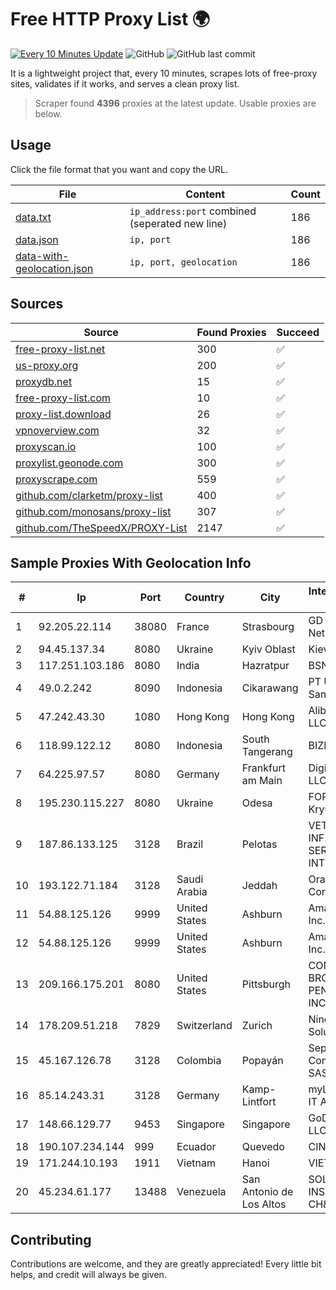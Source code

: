 
# Free HTTP Proxy List 🌍

[![Every 10 Minutes Update](https://github.com/mertguvencli/http-proxy-list/actions/workflows/main.yml/badge.svg?branch=main)](https://github.com/mertguvencli/http-proxy-list/actions/workflows/main.yml)
![GitHub](https://img.shields.io/github/license/mertguvencli/http-proxy-list)
![GitHub last commit](https://img.shields.io/github/last-commit/mertguvencli/http-proxy-list)

It is a lightweight project that, every 10 minutes, scrapes lots of free-proxy sites, validates if it works, and serves a clean proxy list.


> Scraper found **4396** proxies at the latest update. Usable proxies are below.

## Usage

Click the file format that you want and copy the URL.


|File|Content|Count|
|----|-------|-----|
|[data.txt](https://raw.githubusercontent.com/mertguvencli/http-proxy-list/main/proxy-list/data.txt)|`ip_address:port` combined (seperated new line)|186|
|[data.json](https://raw.githubusercontent.com/mertguvencli/http-proxy-list/main/proxy-list/data.json)|`ip, port`|186|
|[data-with-geolocation.json](https://raw.githubusercontent.com/mertguvencli/http-proxy-list/main/proxy-list/data-with-geolocation.json)|`ip, port, geolocation`|186|

## Sources

|Source|Found Proxies|Succeed|
|------|-------------|-------|
|[free-proxy-list.net](https://free-proxy-list.net)|300|✅|
|[us-proxy.org](https://www.us-proxy.org)|200|✅|
|[proxydb.net](http://proxydb.net)|15|✅|
|[free-proxy-list.com](https://free-proxy-list.com/?page=&port=&type%5B%5D=http&type%5B%5D=https&up_time=0&search=Search)|10|✅|
|[proxy-list.download](https://www.proxy-list.download/HTTP)|26|✅|
|[vpnoverview.com](https://vpnoverview.com/privacy/anonymous-browsing/free-proxy-servers)|32|✅|
|[proxyscan.io](https://www.proxyscan.io)|100|✅|
|[proxylist.geonode.com](https://proxylist.geonode.com/api/proxy-list?limit=300&page=1&sort_by=lastChecked&sort_type=desc&protocols=http,https)|300|✅|
|[proxyscrape.com](https://api.proxyscrape.com/v2/?request=displayproxies&protocol=http&timeout=10000&country=all&ssl=all&anonymity=all)|559|✅|
|[github.com/clarketm/proxy-list](https://raw.githubusercontent.com/clarketm/proxy-list/master/proxy-list-raw.txt)|400|✅|
|[github.com/monosans/proxy-list](https://raw.githubusercontent.com/monosans/proxy-list/main/proxies/http.txt)|307|✅|
|[github.com/TheSpeedX/PROXY-List](https://raw.githubusercontent.com/TheSpeedX/PROXY-List/master/http.txt)|2147|✅|


## Sample Proxies With Geolocation Info

|#|Ip|Port|Country|City|Internet Service Provider|
|-|--|----|-------|----|-------------------------|
|1|92.205.22.114|38080|France|Strasbourg|GD MASS Network|
|2|94.45.137.34|8080|Ukraine|Kyiv Oblast|Kievline LLC|
|3|117.251.103.186|8080|India|Hazratpur|BSNL Internet|
|4|49.0.2.242|8090|Indonesia|Cikarawang|PT Usaha Adi Sanggoro|
|5|47.242.43.30|1080|Hong Kong|Hong Kong|Alibaba.com LLC|
|6|118.99.122.12|8080|Indonesia|South Tangerang|BIZNET|
|7|64.225.97.57|8080|Germany|Frankfurt am Main|DigitalOcean, LLC|
|8|195.230.115.227|8080|Ukraine|Odesa|FOP A.L. Kryuchkov|
|9|187.86.133.125|3128|Brazil|Pelotas|VETORIALNET INF. E SERVIÇOS DE INTERNET LTDA|
|10|193.122.71.184|3128|Saudi Arabia|Jeddah|Oracle Corporation|
|11|54.88.125.126|9999|United States|Ashburn|Amazon.com, Inc.|
|12|54.88.125.126|9999|United States|Ashburn|Amazon.com, Inc.|
|13|209.166.175.201|8080|United States|Pittsburgh|CONTINENTAL BROADBAND PENNSYLVANIA, INC.|
|14|178.209.51.218|7829|Switzerland|Zurich|Nine Internet Solutions AG|
|15|45.167.126.78|3128|Colombia|Popayán|Sepcom Comunicaciones SAS|
|16|85.14.243.31|3128|Germany|Kamp-Lintfort|myLoc managed IT AG|
|17|148.66.129.77|9453|Singapore|Singapore|GoDaddy.com, LLC|
|18|190.107.234.144|999|Ecuador|Quevedo|CINECABLE TV|
|19|171.244.10.193|1911|Vietnam|Hanoi|VIETEL|
|20|45.234.61.177|13488|Venezuela|San Antonio de Los Altos|SOLUCIONES INSTALRED CH&C C.A.|



## Contributing

Contributions are welcome, and they are greatly appreciated! Every
little bit helps, and credit will always be given.

